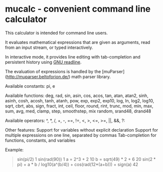 # mucalc - convenient command line calculator

This calculator is intended for command line users.

It evaluates mathematical expressions that are given as arguments, read from
an input stream, or typed interactively.

In interactive mode, it provides line editing with tab-completion and
persistent history using [GNU readline](https://www.gnu.org/software/readline).

The evaluation of expressions is handled by the [muParser]
(http://muparser.beltoforion.de/) math parser library.

Available constants:
  pi, e
 
Available functions:
  deg, rad,
  sin, asin, cos, acos, tan, atan, atan2,
  sinh, asinh, cosh, acosh, tanh, atanh,
  pow, exp, exp2, exp10, log, ln, log2, log10, sqrt, cbrt,
  abs, sign, fract, int, ceil, floor, round, rint, trunc, mod,
  min, max, sum, avg, med,
  clamp, step, smoothstep, mix
  random, srand48, drand48

Available operators:
  ^, *, /, +, -, ==, !=, <, >, <=, >=, ||, &&, ?:

Other features:
  Support for variables without explicit declaration
  Support for multiple expressions on one line, separated by commas
  Tab-completion for functions, constants, and variables

Example:
  > sin(pi/2)
  1
  > sin(rad(90))
  1
  > a = 2^3 + 2
  10
  > b = sqrt(49) * 2 + 6
  20
  > sin(2 * pi) + a * b / log10(a^(b/4)) + cos(rad(12*(a+b))) + sign(a)
  42
